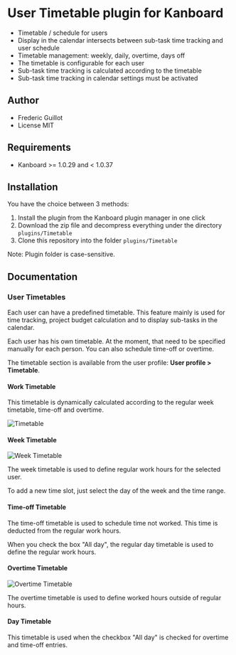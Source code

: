 User Timetable plugin for Kanboard
===================================

- Timetable / schedule for users
- Display in the calendar intersects between sub-task time tracking and user schedule
- Timetable management: weekly, daily, overtime, days off
- The timetable is configurable for each user
- Sub-task time tracking is calculated according to the timetable
- Sub-task time tracking in calendar settings must be activated

Author
------

- Frederic Guillot
- License MIT

Requirements
------------

- Kanboard >= 1.0.29 and < 1.0.37

Installation
------------

You have the choice between 3 methods:

1. Install the plugin from the Kanboard plugin manager in one click
2. Download the zip file and decompress everything under the directory `plugins/Timetable`
3. Clone this repository into the folder `plugins/Timetable`

Note: Plugin folder is case-sensitive.

Documentation
-------------

### User Timetables

Each user can have a predefined timetable.
This feature mainly is used for time tracking, project budget calculation and to display sub-tasks in the calendar.

Each user has his own timetable. At the moment, that need to be specified manually for each person.
You can also schedule time-off or overtime.

The timetable section is available from the user profile: **User profile > Timetable**.

#### Work Timetable

This timetable is dynamically calculated according to the regular week timetable, time-off and overtime.

![Timetable](https://cloud.githubusercontent.com/assets/323546/21756475/c62e9fae-d5ef-11e6-8037-e91005eb1dfc.png)

#### Week Timetable

![Week Timetable](https://cloud.githubusercontent.com/assets/323546/21756479/da443ff8-d5ef-11e6-8d24-2006350a2a5f.png)

The week timetable is used to define regular work hours for the selected user.

To add a new time slot, just select the day of the week and the time range.

#### Time-off Timetable

The time-off timetable is used to schedule time not worked.
This time is deducted from the regular work hours.

When you check the box "All day", the regular day timetable is used to define the regular work hours.

#### Overtime Timetable

![Overtime Timetable](https://cloud.githubusercontent.com/assets/323546/21756484/e9008a42-d5ef-11e6-8d61-1e33a174f359.png)

The overtime timetable is used to define worked hours outside of regular hours.

#### Day Timetable

This timetable is used when the checkbox "All day" is checked for overtime and time-off entries.
